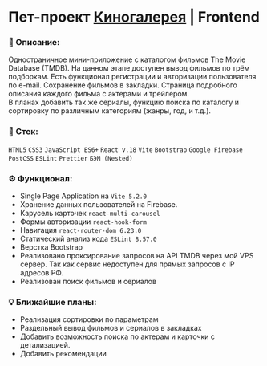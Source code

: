 # Пет-проект [Киногалерея](https://moviegallery.tw1.ru/) | Frontend

### 📜 Описание:
Одностраничное мини-приложение с каталогом фильмов The Movie Database (TMDB). На данном этапе доступен вывод фильмов по трём подборкам. Есть функционал регистрации и авторизации пользователя по e-mail. Сохранение фильмов в закладки. Страница подробного описания каждого фильма с актерами и трейлером.<br>
В планах добавить так же сериалы, функцию поиска по каталогу и сортировку по различным категориям (жанры, год, и т.д.). 

### 🥞 Стек:

`HTML5` `CSS3` `JavaScript ES6+` `React v.18` `Vite` `Bootstrap` `Google Firebase` `PostCSS` `ESLint` `Prettier` `БЭМ (Nested)` 

### ⚙️ Функционал:
* Single Page Application на `Vite 5.2.0`
* Хранение данных пользователей на Firebase.
* Карусель карточек `react-multi-carousel`
* Формы авторизации `react-hook-form`
* Навигация `react-router-dom 6.23.0`
* Статический анализ кода `ESLint 8.57.0`
* Верстка Bootstrap
* Реализовано проксирование запросов на API TMDB через мой VPS сервер. Так как сервис недоступен для прямых запросов с IP адресов РФ.
* Реализован поиск фильмов и сериалов

### 💡 Ближайшие планы:
* Реализация сортировки по параметрам
* Раздельный вывод фильмов и сериалов в закладках
* Добавить возможность поиска по актерам и карточки с детализацией.
* Добавить рекомендации